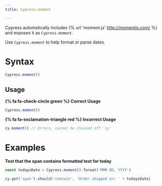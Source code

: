 ```yaml
---
title: Cypress.moment

---
```


Cypress automatically includes {% url 'moment.js' http://momentjs.com/ %} and exposes it as `Cypress.moment`.

Use `Cypress.moment` to help format or parse dates.

# Syntax

```javascript
Cypress.moment()
```

## Usage

**{% fa fa-check-circle green %} Correct Usage**

```javascript
Cypress.moment()
```

**{% fa fa-exclamation-triangle red %} Incorrect Usage**

```javascript
cy.moment() // Errors, cannot be chained off 'cy'
```

# Examples

**Test that the span contains formatted text for today**

```javascript
const todaysDate = Cypress.moment().format('MMM DD, YYYY')

cy.get('span').should('contain', 'Order shipped on: ' + todaysDate)
```

